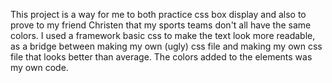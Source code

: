 This project is a way for me to both practice css box display and also to prove to my friend Christen that my sports teams don't all have the same colors. I used a framework basic css to make the text look more readable, as a bridge between making my own (ugly) css file and making my own css file that looks better than average. The colors added to the elements was my own code.